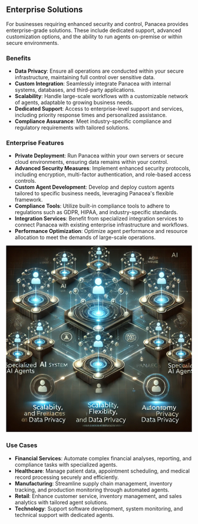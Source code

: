 ## Enterprise Solutions

For businesses requiring enhanced security and control, Panacea provides enterprise-grade solutions. These include dedicated support, advanced customization options, and the ability to run agents on-premise or within secure environments.

### Benefits

- **Data Privacy**: Ensure all operations are conducted within your secure infrastructure, maintaining full control over sensitive data.
- **Custom Integration**: Seamlessly integrate Panacea with internal systems, databases, and third-party applications.
- **Scalability**: Handle large-scale workflows with a customizable network of agents, adaptable to growing business needs.
- **Dedicated Support**: Access to enterprise-level support and services, including priority response times and personalized assistance.
- **Compliance Assurance**: Meet industry-specific compliance and regulatory requirements with tailored solutions.

### Enterprise Features

- **Private Deployment**: Run Panacea within your own servers or secure cloud environments, ensuring data remains within your control.
- **Advanced Security Measures**: Implement enhanced security protocols, including encryption, multi-factor authentication, and role-based access controls.
- **Custom Agent Development**: Develop and deploy custom agents tailored to specific business needs, leveraging Panacea's flexible framework.
- **Compliance Tools**: Utilize built-in compliance tools to adhere to regulations such as GDPR, HIPAA, and industry-specific standards.
- **Integration Services**: Benefit from specialized integration services to connect Panacea with existing enterprise infrastructure and workflows.
- **Performance Optimization**: Optimize agent performance and resource allocation to meet the demands of large-scale operations.

![System Architecture Diagram](images/private.png)

### Use Cases

- **Financial Services**: Automate complex financial analyses, reporting, and compliance tasks with specialized agents.
- **Healthcare**: Manage patient data, appointment scheduling, and medical record processing securely and efficiently.
- **Manufacturing**: Streamline supply chain management, inventory tracking, and production monitoring through automated agents.
- **Retail**: Enhance customer service, inventory management, and sales analytics with tailored agent solutions.
- **Technology**: Support software development, system monitoring, and technical support with dedicated agents.
